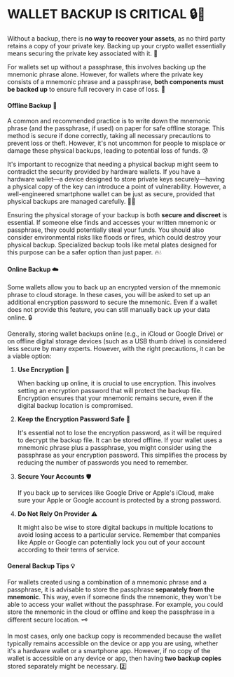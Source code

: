 # WALLET BACKUP IS CRITICAL 🔒💾

Without a backup, there is **no way to recover your assets**, as no third party retains a copy of your private key. Backing up your crypto wallet essentially means securing the private key associated with it. 🔑

For wallets set up without a passphrase, this involves backing up the mnemonic phrase alone. However, for wallets where the private key consists of a mnemonic phrase and a passphrase, **both components must be backed up** to ensure full recovery in case of loss. 📝

#### Offline Backup 📄

A common and recommended practice is to write down the mnemonic phrase (and the passphrase, if used) on paper for safe offline storage. This method is secure if done correctly, taking all necessary precautions to prevent loss or theft. However, it's not uncommon for people to misplace or damage these physical backups, leading to potential loss of funds. 😰

It's important to recognize that needing a physical backup might seem to contradict the security provided by hardware wallets. If you have a hardware wallet—a device designed to store private keys securely—having a physical copy of the key can introduce a point of vulnerability. However, a well-engineered smartphone wallet can be just as secure, provided that physical backups are managed carefully. 📱🔐

Ensuring the physical storage of your backup is both **secure and discreet** is essential. If someone else finds and accesses your written mnemonic or passphrase, they could potentially steal your funds. You should also consider environmental risks like floods or fires, which could destroy your physical backup. Specialized backup tools like metal plates designed for this purpose can be a safer option than just paper. 🔥💧

#### Online Backup ☁️

Some wallets allow you to back up an encrypted version of the mnemonic phrase to cloud storage. In these cases, you will be asked to set up an additional encryption password to secure the mnemonic. Even if a wallet does not provide this feature, you can still manually back up your data online. 🔒

Generally, storing wallet backups online (e.g., in iCloud or Google Drive) or on offline digital storage devices (such as a USB thumb drive) is considered less secure by many experts. However, with the right precautions, it can be a viable option:

1) **Use Encryption** 🔐

   When backing up online, it is crucial to use encryption. This involves setting an encryption password that will protect the backup file. Encryption ensures that your mnemonic remains secure, even if the digital backup location is compromised.


2) **Keep the Encryption Password Safe** 🔑

   It's essential not to lose the encryption password, as it will be required to decrypt the backup file. It can be stored offline. If your wallet uses a mnemonic phrase plus a passphrase, you might consider using the passphrase as your encryption password. This simplifies the process by reducing the number of passwords you need to remember.


3) **Secure Your Accounts** 🛡️

   If you back up to services like Google Drive or Apple's iCloud, make sure your Apple or Google account is protected by a strong password.


4) **Do Not Rely On Provider** ⚠️

   It might also be wise to store digital backups in multiple locations to avoid losing access to a particular service. Remember that companies like Apple or Google can potentially lock you out of your account according to their terms of service.

#### General Backup Tips 💡

For wallets created using a combination of a mnemonic phrase and a passphrase, it is advisable to store the passphrase **separately from the mnemonic**. This way, even if someone finds the mnemonic, they won't be able to access your wallet without the passphrase. For example, you could store the mnemonic in the cloud or offline and keep the passphrase in a different secure location. 🗝️

In most cases, only one backup copy is recommended because the wallet typically remains accessible on the device or app you are using, whether it's a hardware wallet or a smartphone app. However, if no copy of the wallet is accessible on any device or app, then having **two backup copies** stored separately might be necessary. 2️⃣